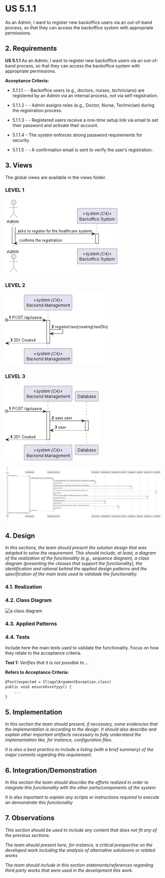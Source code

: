 # US 5.1.1

As an Admin, I want to register new backoffice users via an out-of-band process, so that they can access the backoffice system with appropriate permissions.


## 2. Requirements

**US 5.1.1** As an Admin, I want to register new backoffice users via an out-of-band process, so that they can access the backoffice system with appropriate permissions.

**Acceptance Criteria:**

- 5.1.1.1 - - Backoffice users (e.g., doctors, nurses, technicians) are registered by an Admin via an internal process, not via self-registration.

- 5.1.1.2 - - Admin assigns roles (e.g., Doctor, Nurse, Technician) during the registration process.

- 5.1.1.3 - - Registered users receive a one-time setup link via email to set their password and activate their account.

- 5.1.1.4 - The system enforces strong password requirements for security.

- 5.1.1.5 - - A confirmation email is sent to verify the user’s registration.

## 3. Views

The global views are available in the views folder. 

### LEVEL 1

![level1_view](views/level1/process-view.png)

### LEVEL 2

![level2_view](views/level2/process-view.png)

### LEVEL 3

![level3_view](views/level3/process-view1.png)

![level3_view](views/level3/process-view2.png)

## 4. Design

*In this sections, the team should present the solution design that was adopted to solve the requirement. This should include, at least, a diagram of the realization of the functionality (e.g., sequence diagram), a class diagram (presenting the classes that support the functionality), the identification and rational behind the applied design patterns and the specification of the main tests used to validade the functionality.*

### 4.1. Realization

### 4.2. Class Diagram

![a class diagram](class-diagram-01.svg "A Class Diagram")

### 4.3. Applied Patterns

### 4.4. Tests

Include here the main tests used to validate the functionality. Focus on how they relate to the acceptance criteria.

**Test 1:** *Verifies that it is not possible to ...*

**Refers to Acceptance Criteria:** 


```
@Test(expected = IllegalArgumentException.class)
public void ensureXxxxYyyy() {
    ...
}
```

## 5. Implementation

*In this section the team should present, if necessary, some evidencies that the implementation is according to the design. It should also describe and explain other important artifacts necessary to fully understand the implementation like, for instance, configuration files.*

*It is also a best practice to include a listing (with a brief summary) of the major commits regarding this requirement.*

## 6. Integration/Demonstration

*In this section the team should describe the efforts realized in order to integrate this functionality with the other parts/components of the system*

*It is also important to explain any scripts or instructions required to execute an demonstrate this functionality*

## 7. Observations

*This section should be used to include any content that does not fit any of the previous sections.*

*The team should present here, for instance, a critical prespective on the developed work including the analysis of alternative solutioons or related works*

*The team should include in this section statements/references regarding third party works that were used in the development this work.*